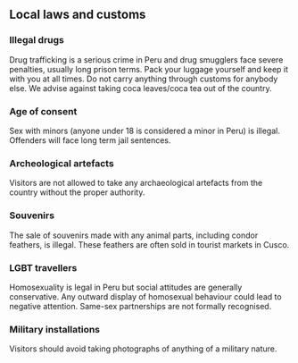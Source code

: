 ## Local laws and customs

### **Illegal drugs**

Drug trafficking is a serious crime in Peru and drug smugglers face severe penalties, usually long prison terms. Pack your luggage yourself and keep it with you at all times. Do not carry anything through customs for anybody else. We advise against taking coca leaves/coca tea out of the country.

### **Age of consent**

Sex with minors (anyone under 18 is considered a minor in Peru) is illegal. Offenders will face long term jail sentences.

### **Archeological artefacts**

Visitors are not allowed to take any archaeological artefacts from the country without the proper authority.

### **Souvenirs**

The sale of souvenirs made with any animal parts, including condor feathers, is illegal. These feathers are often sold in tourist markets in Cusco.

### **LGBT travellers**

Homosexuality is legal in Peru but social attitudes are generally conservative. Any outward display of homosexual behaviour could lead to negative attention. Same-sex partnerships are not formally recognised.

### **Military installations**

Visitors should avoid taking photographs of anything of a military nature.